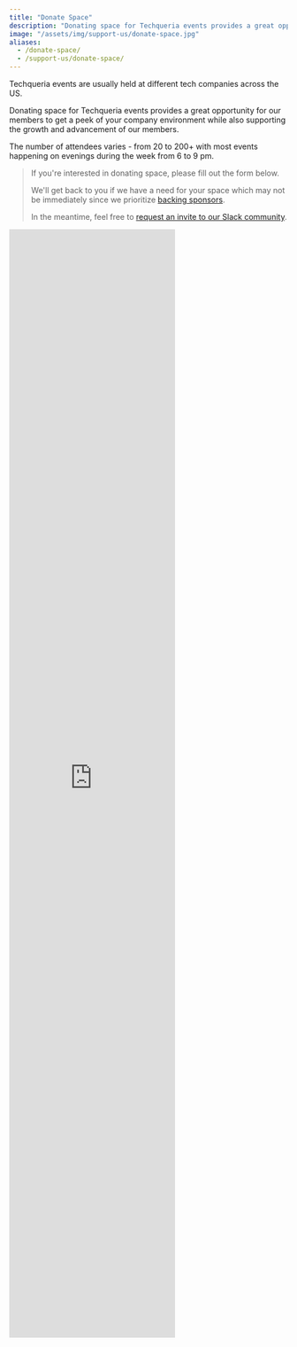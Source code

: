 ```yaml
---
title: "Donate Space"
description: "Donating space for Techqueria events provides a great opportunity for our members to get a peek of your company environment while also supporting the growth and advancement of our members."
image: "/assets/img/support-us/donate-space.jpg"
aliases:
  - /donate-space/
  - /support-us/donate-space/
---
```


Techqueria events are usually held at different tech companies across the US.

Donating space for Techqueria events provides a great opportunity for our members to get a peek of your company environment while also supporting the growth and advancement of our members.

The number of attendees varies - from 20 to 200+ with most events happening on evenings during the week from 6 to 9 pm.

> If you're interested in donating space, please fill out the form below.
>
> We'll get back to you if we have a need for your space which may not be immediately since we prioritize [backing sponsors](/support-us/#sponsorship-packages).
>
> In the meantime, feel free to [request an invite to our Slack community](/slack).

<iframe src="https://docs.google.com/forms/d/e/1FAIpQLScTcE8jExp3r-dy2m6ox1DScUgwhm8xCv_pMzLLQ5KWCLg5cA/viewform?embedded=true" frameborder="0" marginheight="0" marginwidth="0" style="height:2000px !important;">Loading…</iframe>
